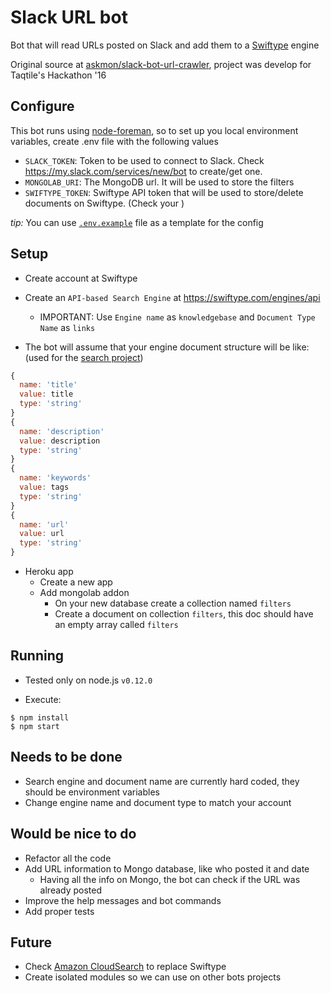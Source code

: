 # Slack URL bot

Bot that will read URLs posted on Slack and add them to a [Swiftype](https://swiftype.com) engine

Original source at [askmon/slack-bot-url-crawler](https://github.com/askmon/slack-bot-url-crawler), project was develop for Taqtile's Hackathon '16

## Configure

This bot runs using [node-foreman](https://github.com/strongloop/node-foreman), so to set up you local environment variables, create .env file with the following values

- `SLACK_TOKEN`: Token to be used to connect to Slack. Check https://my.slack.com/services/new/bot to create/get one.
- `MONGOLAB_URI`: The MongoDB url. It will be used to store the filters
- `SWIFTYPE_TOKEN`: Swiftype API token that will be used to store/delete documents on Swiftype. (Check your )

_tip:_ You can use [`.env.example`](.env.example) file as a template for the config


## Setup

- Create account at Swiftype
- Create an `API-based Search Engine` at https://swiftype.com/engines/api
  - IMPORTANT: Use `Engine name` as `knowledgebase` and `Document Type Name` as `links`

- The bot will assume that your engine document structure will be like: (used for the [search project](https://github.com/indigotech/bot-urlcrawler-search))

```javascript
{
  name: 'title'
  value: title
  type: 'string'
}
{
  name: 'description'
  value: description
  type: 'string'
}
{
  name: 'keywords'
  value: tags
  type: 'string'
}
{
  name: 'url'
  value: url
  type: 'string'
}
```

- Heroku app
  - Create a new app
  - Add mongolab addon
    - On your new database create a collection named `filters`
    - Create a document on collection `filters`, this doc should have an empty array called `filters`


## Running

- Tested only on node.js `v0.12.0`

- Execute:
```
$ npm install
$ npm start
```

## Needs to be done

- Search engine and document name are currently hard coded, they should be environment variables
- Change engine name and document type to match your account

## Would be nice to do

- Refactor all the code
- Add URL information to Mongo database, like who posted it and date
  - Having all the info on Mongo, the bot can check if the URL was already posted
- Improve the help messages and bot commands
- Add proper tests

## Future

- Check [Amazon CloudSearch](https://aws.amazon.com/pt/cloudsearch/getting-started/) to replace Swiftype
- Create isolated modules so we can use on other bots projects
